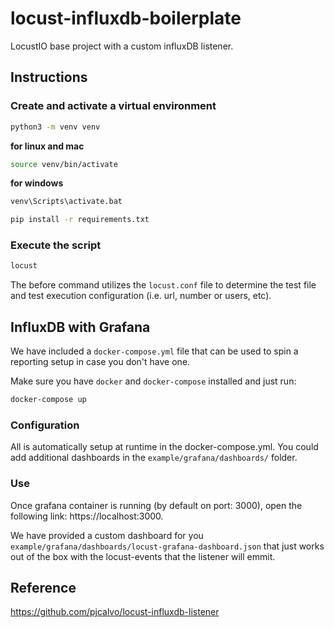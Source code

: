 # locust-influxdb-boilerplate

LocustIO base project with a custom influxDB listener.

## Instructions

### Create and activate a virtual environment

```bash
python3 -m venv venv
```

__for linux and mac__

```bash
source venv/bin/activate
```

__for windows__

```bash
venv\Scripts\activate.bat
```

```bash
pip install -r requirements.txt
```

### Execute the script

```bash
locust
```

The before command utilizes the `locust.conf` file to determine the test file and test execution configuration (i.e. url, number or users, etc).

## InfluxDB with Grafana

We have included a `docker-compose.yml` file that can be used to spin a reporting setup in case you don't have one.

Make sure you have `docker` and `docker-compose` installed and just run:

```bash
docker-compose up
```

### Configuration
All is automatically setup at runtime in the docker-compose.yml. You could add additional dashboards in the `example/grafana/dashboards/` folder.

### Use
Once grafana container is running (by default on port: 3000), open the following link: https://localhost:3000.

We have provided a custom dashboard for you `example/grafana/dashboards/locust-grafana-dashboard.json` that just works out of the box with the locust-events that the listener will emmit.


## Reference

https://github.com/pjcalvo/locust-influxdb-listener


